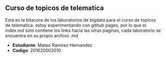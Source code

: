 ## Curso de topicos de telematica

Esta es la bitacora de los laboratorios de bigdata para el curso de topicos de telematica.
estoy experimentando con github pages, por lo que el index.md solo contiene los links hacia las otras paginas, cada laboratorio se encuentra en su propio archivo .md

* **Estudiante**: Mateo Ramirez Hernandez
* **Codigo**: 201620002010
